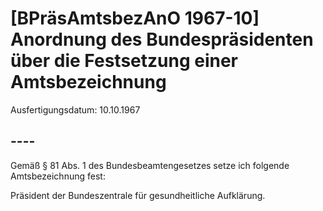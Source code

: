 # [BPräsAmtsbezAnO 1967-10] Anordnung des Bundespräsidenten über die Festsetzung einer Amtsbezeichnung

Ausfertigungsdatum: 10.10.1967

 

## ----

Gemäß § 81 Abs. 1 des Bundesbeamtengesetzes setze ich folgende Amtsbezeichnung fest:

  
Präsident der Bundeszentrale für gesundheitliche Aufklärung.
